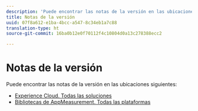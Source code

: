 ```yaml
---
description: 'Puede encontrar las notas de la versión en las ubicaciones siguientes '
title: Notas de la versión
uuid: 07f8a612-e1ba-4bcc-a547-8c34eb1a7c88
translation-type: ht
source-git-commit: 16ba0b12e0f70112f4c10804d0a13c278388ecc2

---
```



# Notas de la versión

Puede encontrar las notas de la versión en las ubicaciones siguientes:

* [Experience Cloud. Todas las soluciones](https://marketing.adobe.com/resources/help/es_ES/whatsnew/)
* [Bibliotecas de AppMeasurement. Todas las plataformas](https://marketing.adobe.com/resources/help/es_ES/sc/appmeasurement/release/)

